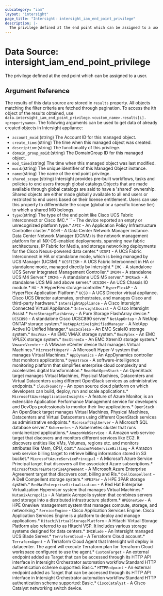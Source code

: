 ```yaml
---
subcategory: "iam"
layout: "intersight"
page_title: "Intersight: intersight_iam_end_point_privilege"
description: |-
  The privilege defined at the end point which can be assigned to a user.
---
```


# Data Source: intersight_iam_end_point_privilege
The privilege defined at the end point which can be assigned to a user.
## Argument Reference
The results of this data source are stored in `results` property.
All objects matching the filter criteria are fetched through pagination.
To access the ith object of the results obtained, use `data.intersight_iam_end_point_privilege.<custom_name>.results[i].<propertyname>`.
The following arguments can be used to get data of already created objects in Intersight appliance:
* `account_moid`:(string) The Account ID for this managed object. 
* `create_time`:(string) The time when this managed object was created. 
* `description`:(string) The functionality of this privilege. 
* `domain_group_moid`:(string) The DomainGroup ID for this managed object. 
* `mod_time`:(string) The time when this managed object was last modified. 
* `moid`:(string) The unique identifier of this Managed Object instance. 
* `name`:(string) The name of the end point privilege. 
* `shared_scope`:(string) Intersight provides pre-built workflows, tasks and policies to end users through global catalogs.Objects that are made available through global catalogs are said to have a 'shared' ownership. Shared objects are either made globally available to all end users or restricted to end users based on their license entitlement. Users can use this property to differentiate the scope (global or a specific license tier) to which a shared MO belongs. 
* `type`:(string) The type of the end point like Cisco UCS Fabric Interconnect or Cisco IMC.* `` - The device reported an empty or unrecognized platform type.* `APIC` - An Application Policy Infrastructure Controller cluster.* `DCNM` - A Data Center Network Manager instance. Data Center Network Manager (DCNM) is the network management platform for all NX-OS-enabled deployments, spanning new fabric architectures, IP Fabric for Media, and storage networking deployments for the Cisco Nexus-powered data center.* `UCSFI` - A UCS Fabric Interconnect in HA or standalone mode, which is being managed by UCS Manager (UCSM).* `UCSFIISM` - A UCS Fabric Interconnect in HA or standalone mode, managed directly by Intersight.* `IMC` - A standalone UCS Server Integrated Management Controller.* `IMCM4` - A standalone UCS M4 Server.* `IMCM5` - A standalone UCS M5 server.* `IMCRack` - A standalone UCS M6 and above server.* `UCSIOM` - An UCS Chassis IO module.* `HX` - A HyperFlex storage controller.* `HyperFlexAP` - A HyperFlex Application Platform.* `UCSD` - A UCS Director virtual appliance. Cisco UCS Director automates, orchestrates, and manages Cisco and third-party hardware.* `IntersightAppliance` - A Cisco Intersight Connected Virtual Appliance.* `IntersightAssist` - A Cisco Intersight Assist.* `PureStorageFlashArray` - A Pure Storage FlashArray device.* `UCSC890` - A standalone Cisco UCSC890 server.* `NetAppOntap` - A NetApp ONTAP storage system.* `NetAppActiveIqUnifiedManager` - A NetApp Active IQ Unified Manager.* `EmcScaleIo` - An EMC ScaleIO storage system.* `EmcVmax` - An EMC VMAX storage system.* `EmcVplex` - An EMC VPLEX storage system.* `EmcXtremIo` - An EMC XtremIO storage system.* `VmwareVcenter` - A VMware vCenter device that manages Virtual Machines.* `MicrosoftHyperV` - A Microsoft Hyper-V system that manages Virtual Machines.* `AppDynamics` - An AppDynamics controller that monitors applications.* `Dynatrace` - A software-intelligence monitoring platform that simplifies enterprise cloud complexity and accelerates digital transformation.* `ReadHatOpenStack` - An OpenStack target manages Virtual Machines, Physical Machines, Datacenters and Virtual Datacenters using different OpenStack services as administrative endpoints.* `CloudFoundry` - An open source cloud platform on which developers can build, deploy, run and scale applications.* `MicrosoftAzureApplicationInsights` - A feature of Azure Monitor, is an extensible Application Performance Management service for developers and DevOps professionals to monitor their live applications.* `OpenStack` - An OpenStack target manages Virtual Machines, Physical Machines, Datacenters and Virtual Datacenters using different OpenStack services as administrative endpoints.* `MicrosoftSqlServer` - A Microsoft SQL database server.* `Kubernetes` - A Kubernetes cluster that runs containerized applications.* `AmazonWebService` - A Amazon web service target that discovers and monitors different services like EC2. It discovers entities like VMs, Volumes, regions etc. and monitors attributes like Mem, CPU, cost.* `AmazonWebServiceBilling` - A Amazon web service billing target to retrieve billing information stored in S3 bucket.* `MicrosoftAzureServicePrincipal` - A Microsoft Azure Service Principal target that discovers all the associated Azure subscriptions.* `MicrosoftAzureEnterpriseAgreement` - A Microsoft Azure Enterprise Agreement target that discovers cost, billing and RIs.* `DellCompellent` - A Dell Compellent storage system.* `HPE3Par` - A HPE 3PAR storage system.* `RedHatEnterpriseVirtualization` - A Red Hat Enterprise Virtualization Hypervisor system that manages Virtual Machines.* `NutanixAcropolis` - A Nutanix Acropolis system that combines servers and storage into a distributed infrastructure platform.* `HPEOneView` - A HPE Oneview management system that manages compute, storage, and networking.* `ServiceEngine` - Cisco Application Services Engine. Cisco Application Services Engine is a platform to deploy and manage applications.* `HitachiVirtualStoragePlatform` - A Hitachi Virtual Storage Platform also referred to as Hitachi VSP. It includes various storage systems designed for data centers.* `IMCBlade` - An Intersight managed UCS Blade Server.* `TerraformCloud` - A Terraform Cloud account.* `TerraformAgent` - A Terraform Cloud Agent that Intersight will deploy in datacenter. The agent will execute Terraform plan for Terraform Cloud workspace configured to use the agent.* `CustomTarget` - An external endpoint added as Target that can be accessed through its HTTP API interface in Intersight Orchestrator automation workflow.Standard HTTP authentication scheme supported: Basic.* `HTTPEndpoint` - An external endpoint added as Target that can be accessed through its HTTP API interface in Intersight Orchestrator automation workflow.Standard HTTP authentication scheme supported: Basic.* `CiscoCatalyst` - A Cisco Catalyst networking switch device. 
 